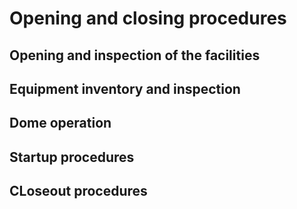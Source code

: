 # Opening and closing procedures

## Opening and inspection of the facilities

## Equipment inventory and inspection

## Dome operation

## Startup procedures

## CLoseout procedures
